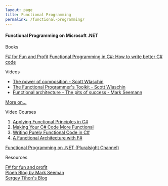 ```yaml
---
layout: page
title: Functional Programming
permalink: /functional-programming/
---
```

#### Functional Programming on Microsoft .NET

Books

[F# for Fun and Profit](https://fsharpforfunandprofit.com/books/)
[Functional Programming in C#: How to write better C# code](https://learning.oreilly.com/library/view/functional-programming-in/9781617293955/)

Videos

- [The power of composition - Scott Wlaschin](https://www.youtube.com/watch?v=oquuPOkz8xo&list=PLwCc4eC3nGb8UT53UKSv92Y76Y-HFLcVo&index=13)
- [The Functional Programmer's Toolkit - Scott Wlaschin](https://www.youtube.com/watch?v=Nrp_LZ-XGsY&list=PLwCc4eC3nGb8UT53UKSv92Y76Y-HFLcVo&index=14)
- [Functional architecture - The pits of success - Mark Seemann](https://www.youtube.com/watch?v=US8QG9I1XW0&list=PLwCc4eC3nGb8UT53UKSv92Y76Y-HFLcVo&index=7)

[More on...](https://www.youtube.com/playlist?list=PLwCc4eC3nGb8UT53UKSv92Y76Y-HFLcVo)

Video Courses

1. [Applying Functional Principles in C#](https://app.pluralsight.com/library/courses/csharp-applying-functional-principles/table-of-contents)
2. [Making Your C# Code More Functional](https://app.pluralsight.com/library/courses/making-functional-csharp/table-of-contents)
3. [Writing Purely Functional Code in C#](https://app.pluralsight.com/library/courses/writing-purely-functional-code-csharp/table-of-contents)
4. [A Functional Architecture with F#](https://app.pluralsight.com/library/courses/functional-architecture-fsharp/table-of-contents)

[Functional Programming on .NET (Pluralsight Channel)](https://app.pluralsight.com/channels/details/ba2fcfda-b1b1-4511-94a1-733daad9ced8?s=1)

Resources

[F# for fun and profit](https://fsharpforfunandprofit.com/)  
[Ploeh Blog by Mark Seeman](https://blog.ploeh.dk/)  
[Sergey Tihon's Blog](https://sergeytihon.com/)
